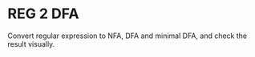 REG 2 DFA
=========

Convert regular expression to NFA, DFA and minimal DFA,
and check the result visually. 
 

